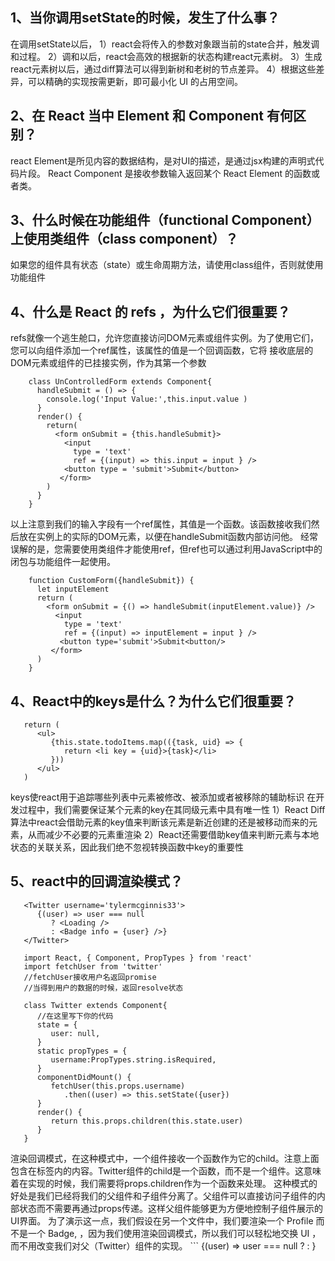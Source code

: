 1、当你调用setState的时候，发生了什么事？
------------
  在调用setState以后，
1）react会将传入的参数对象跟当前的state合并，触发调和过程。
2）调和以后，react会高效的根据新的状态构建react元素树。
3）生成react元素树以后，通过diff算法可以得到新树和老树的节点差异。
4）根据这些差异，可以精确的实现按需更新，即可最小化 UI 的占用空间。

2、在 React 当中 Element 和 Component 有何区别？
------------
react Element是所见内容的数据结构，是对UI的描述，是通过jsx构建的声明式代码片段。
React Component 是接收参数输入返回某个 React Element 的函数或者类。

3、什么时候在功能组件（functional Component）上使用类组件（class component）？
------------

  如果您的组件具有状态（state）或生命周期方法，请使用class组件，否则就使用功能组件

4、什么是 React 的 refs ，为什么它们很重要？
------------
  refs就像一个逃生舱口，允许您直接访问DOM元素或组件实例。为了使用它们，您可以向组件添加一个ref属性，该属性的值是一个回调函数，它将
  接收底层的DOM元素或组件的已挂接实例，作为其第一个参数
  ```
      class UnControlledForm extends Component{
        handleSubmit = () => {
          console.log('Input Value:',this.input.value )
        }
        render() {
          return(
            <form onSubmit = {this.handleSubmit}>
              <input 
                type = 'text'
                ref = {(input) => this.input = input } />
              <button type = 'submit'>Submit</button>
             </form>
          )
        }
      }
  ```
  
  以上注意到我们的输入字段有一个ref属性，其值是一个函数。该函数接收我们然后放在实例上的实际的DOM元素，以便在handleSubmit函数内部访问他。
  经常误解的是，您需要使用类组件才能使用ref，但ref也可以通过利用JavaScript中的闭包与功能组件一起使用。
  
  ```
      function CustomForm({handleSubmit}) {
        let inputElement
        return (
          <form onSubmit = {() => handleSubmit(inputElement.value)} />
            <input 
              type = 'text'
              ref = {(input) => inputElement = input } />
             <button type='submit'>Submit<button/>
           </form>
        )
      }
  ```
  
 4、React中的keys是什么？为什么它们很重要？
------------
   ```
      return (
         <ul>
            {this.state.todoItems.map(({task, uid} => {
               return <li key = {uid}>{task}</li>
            }))
         </ul>
      )
   ```
  keys使react用于追踪哪些列表中元素被修改、被添加或者被移除的辅助标识
  在开发过程中，我们需要保证某个元素的key在其同级元素中具有唯一性
  1）React Diff算法中react会借助元素的key值来判断该元素是新近创建的还是被移动而来的元素，从而减少不必要的元素重渲染
  2）React还需要借助key值来判断元素与本地状态的关联关系，因此我们绝不忽视转换函数中key的重要性
  
 5、react中的回调渲染模式？
------------
   ```
      <Twitter username='tylermcginnis33'>
         {(user) => user === null
            ? <Loading />
            : <Badge info = {user} />}
      </Twitter>
   ```
   ```
      import React, { Component, PropTypes } from 'react'
      import fetchUser from 'twitter'
      //fetchUser接收用户名返回promise
      //当得到用户的数据的时候，返回resolve状态
      
      class Twitter extends Component{
         //在这里写下你的代码
         state = {
            user: null,
         }
         static propTypes = {
            username:PropTypes.string.isRequired,
         }
         componentDidMount() {
            fetchUser(this.props.username)
               .then((user) => this.setState({user})
         }
         render() {
            return this.props.children(this.state.user)
         }
      }
   ```
   渲染回调模式，在这种模式中，一个组件接收一个函数作为它的child。注意上面包含在标签内的内容。Twitter组件的child是一个函数，而不是一个组件。这意味着在实现的时候，我们需要将props.children作为一个函数来处理。
   这种模式的好处是我们已经将我们的父组件和子组件分离了。父组件可以直接访问子组件的内部状态而不需要再通过props传递。这样父组件能够更为方便地控制子组件展示的UI界面。
   为了演示这一点，我们假设在另一个文件中，我们要渲染一个 Profile 而不是一个 Badge, ，因为我们使用渲染回调模式，所以我们可以轻松地交换 UI ，而不用改变我们对父（Twitter）组件的实现。
     ```
      <Twitter username='tylermcginnis33'>
         {(user) => user === null
            ? <Loading />
            : <Profile  info = {user} />}
      </Twitter>
   ``` 

  
